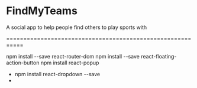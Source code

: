 # FindMyTeams
A social app to help people find others to play sports with

===========================================================

npm install --save react-router-dom
npm install --save react-floating-action-button
npm install react-popup

*
    npm install react-dropdown  --save
*

